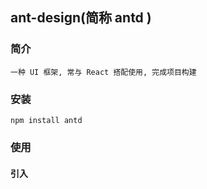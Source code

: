 ## ant-design(简称 antd )

### 简介

    一种 UI 框架, 常与 React 搭配使用, 完成项目构建

### 安装

    npm install antd

### 使用

#### 引入
